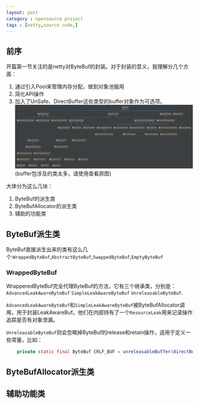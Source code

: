 ```yaml
---
layout: post
category : opensource project
tags : [netty,source code,]
---
```

## 前序
开篇第一节关注的是netty对ByteBuf的封装。对于封装的意义，我理解分几个方面：

1. 通过引入Pool来管理内存分配，做到对象池服用
2. 简化API操作
3. 加入了UnSafe、DirectBuffer这些类型的buffer对象作为可选项。
![netty-buffer](/img/in-post/post-netty-buffer.jpg)
(buffer包涉及的类太多，请使用查看原图)

大体分为这么几块：

1. ByteBuf的派生类
2. ByteBufAllocator的派生类
3. 辅助的功能类

## ByteBuf派生类
ByteBuf直接派生出来的类有这么几个:`WrappedByteBuf`,`AbstractByteBuf`,`SwappedByteBuf`,`EmptyByteBuf`

### WrappedByteBuf
WrapperedByteBuf完全代理ByteBuf的方法，它有三个继承类，分别是：`AdvancedLeakAwareByteBuf` `SimpleLeakAwareByteBuf` `UnreleasableByteBuf`.

`AdvancedLeakAwareByteBuf`和`SimpleLeakAwareByteBuf`被ByteBufAllocator调用，用于封装LeakAwareBuf。他们在内部持有了一个`ResourceLeak`用来记录操作
追踪是否有对象泄漏。

`UnreleasableByteBuf`则会忽略掉ByteBuf的release和retain操作，适用于定义一些常量，比如：
```java
    private static final ByteBuf CRLF_BUF = unreleasableBuffer(directBuffer(CRLF.length).writeBytes(CRLF))
```

## ByteBufAllocator派生类

## 辅助功能类
